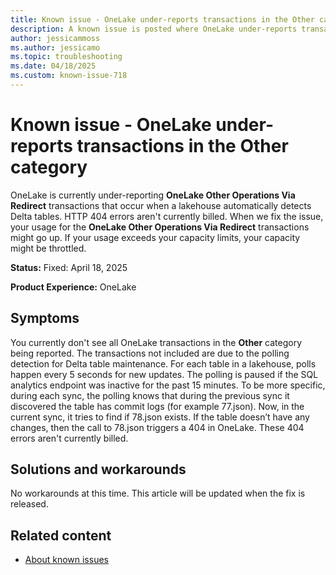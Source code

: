 ```yaml
---
title: Known issue - OneLake under-reports transactions in the Other category
description: A known issue is posted where OneLake under-reports transactions in the Other category.
author: jessicammoss
ms.author: jessicamo
ms.topic: troubleshooting  
ms.date: 04/18/2025
ms.custom: known-issue-718
---
```


# Known issue - OneLake under-reports transactions in the Other category

OneLake is currently under-reporting **OneLake Other Operations Via Redirect** transactions that occur when a lakehouse automatically detects Delta tables. HTTP 404 errors aren't currently billed. When we fix the issue, your usage for the **OneLake Other Operations Via Redirect** transactions might go up. If your usage exceeds your capacity limits, your capacity might be throttled.

**Status:** Fixed: April 18, 2025

**Product Experience:** OneLake

## Symptoms

You currently don't see all OneLake transactions in the **Other** category being reported. The transactions not included are due to the polling detection for Delta table maintenance. For each table in a lakehouse, polls happen every 5 seconds for new updates. The polling is paused if the SQL analytics endpoint was inactive for the past 15 minutes. To be more specific, during each sync, the polling knows that during the previous sync it discovered the table has commit logs (for example 77.json). Now, in the current sync, it tries to find if 78.json exists. If the table doesn’t have any changes, then the call to 78.json triggers a 404 in OneLake. These 404 errors aren't currently billed.

## Solutions and workarounds

No workarounds at this time. This article will be updated when the fix is released.

## Related content

- [About known issues](https://support.fabric.microsoft.com/known-issues)
